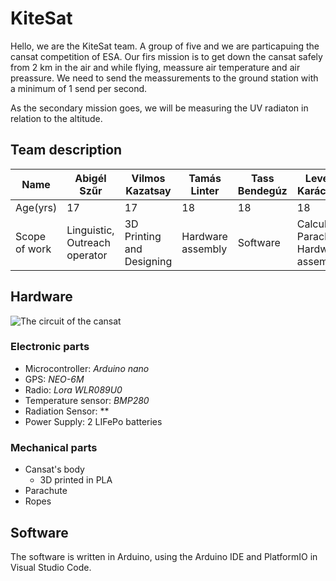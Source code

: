 # KiteSat
Hello, we are the KiteSat team. A group of five and we are particapuing the cansat competition of ESA. Our firs mission is to get down the cansat safely from 2 km in the air and while flying, meassure air temperature and air preassure. We need to send the meassurements to the ground station with a minimum of 1 send per second.

As the secondary mission goes, we will be measuring the UV radiaton in relation to the altitude.

## Team description

| Name | Abigél Szűr | Vilmos Kazatsay | Tamás Linter | Tass Bendegúz | Levente Karácsonyi |
| ----------- | ----------- | ----------- | ----------- | ----------- | ----------- |
| Age(yrs) | 17 | 17 | 18 | 18 | 18 |
| Scope of work | Linguistic, Outreach operator | 3D Printing and Designing | Hardware assembly | Software | Calculation, Parachute, Hardware assembly|

## Hardware

![The circuit of the cansat](https://user-images.githubusercontent.com/61549720/212564480-3b3e4788-1a92-4978-9eac-5c94d996e1ac.png)

### Electronic parts
- Microcontroller: *Arduino nano*
- GPS: *NEO-6M*
- Radio: *Lora WLR089U0*
- Temperature sensor: *BMP280*
- Radiation Sensor: **
- Power Supply: 2 LIFePo batteries

### Mechanical parts
- Cansat's body
  - 3D printed in PLA
- Parachute
- Ropes

## Software
The software is written in Arduino, using the Arduino IDE and PlatformIO in Visual Studio Code.
